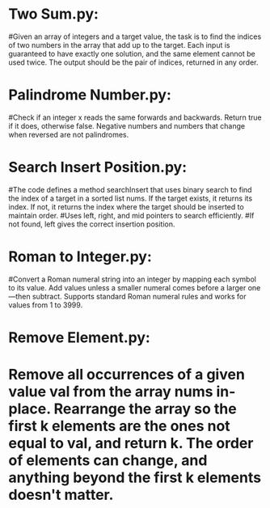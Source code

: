 # Two Sum.py:
#Given an array of integers and a target value, the task is to find the indices of two numbers in the array that add up to the target. Each input is guaranteed to have exactly one solution, and the same element cannot be used twice. The output should be the pair of indices, returned in any order.

# Palindrome Number.py:
#Check if an integer x reads the same forwards and backwards. Return true if it does, otherwise false. Negative numbers and numbers that change when reversed are not palindromes.

# Search Insert Position.py:
#The code defines a method searchInsert that uses binary search to find the index of a target in a sorted list nums. If the target exists, it returns its index. If not, it returns the index where the target should be inserted to maintain order.
#Uses left, right, and mid pointers to search efficiently.
#If not found, left gives the correct insertion position.

# Roman to Integer.py:
#Convert a Roman numeral string into an integer by mapping each symbol to its value. Add values unless a smaller numeral comes before a larger one—then subtract. Supports standard Roman numeral rules and works for values from 1 to 3999.

# Remove Element.py:
# Remove all occurrences of a given value val from the array nums in-place. Rearrange the array so the first k elements are the ones not equal to val, and return k. The order of elements can change, and anything beyond the first k elements doesn't matter.
